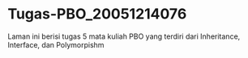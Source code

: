 # Tugas-PBO_20051214076
Laman ini berisi tugas 5 mata kuliah PBO yang terdiri dari Inheritance, Interface, dan Polymorpishm

